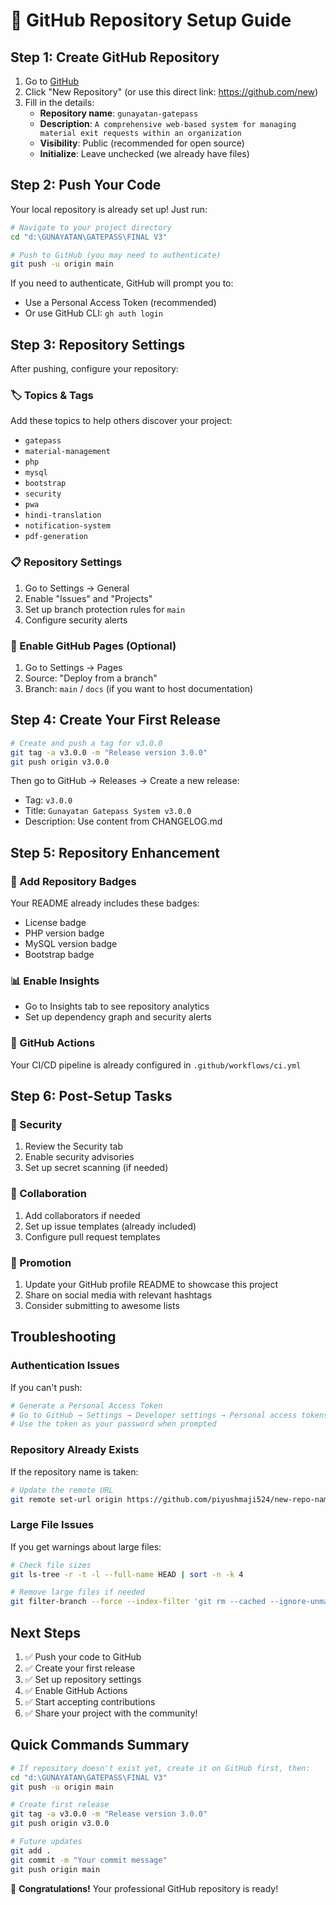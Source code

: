 # 🚀 GitHub Repository Setup Guide

## Step 1: Create GitHub Repository

1. Go to [GitHub](https://github.com/piyushmaji524)
2. Click "New Repository" (or use this direct link: https://github.com/new)
3. Fill in the details:
   - **Repository name**: `gunayatan-gatepass`
   - **Description**: `A comprehensive web-based system for managing material exit requests within an organization`
   - **Visibility**: Public (recommended for open source)
   - **Initialize**: Leave unchecked (we already have files)

## Step 2: Push Your Code

Your local repository is already set up! Just run:

```bash
# Navigate to your project directory
cd "d:\GUNAYATAN\GATEPASS\FINAL V3"

# Push to GitHub (you may need to authenticate)
git push -u origin main
```

If you need to authenticate, GitHub will prompt you to:
- Use a Personal Access Token (recommended)
- Or use GitHub CLI: `gh auth login`

## Step 3: Repository Settings

After pushing, configure your repository:

### 🏷️ Topics & Tags
Add these topics to help others discover your project:
- `gatepass`
- `material-management`
- `php`
- `mysql`
- `bootstrap`
- `security`
- `pwa`
- `hindi-translation`
- `notification-system`
- `pdf-generation`

### 📋 Repository Settings
1. Go to Settings → General
2. Enable "Issues" and "Projects"
3. Set up branch protection rules for `main`
4. Configure security alerts

### 🔄 Enable GitHub Pages (Optional)
1. Go to Settings → Pages
2. Source: "Deploy from a branch"
3. Branch: `main` / `docs` (if you want to host documentation)

## Step 4: Create Your First Release

```bash
# Create and push a tag for v3.0.0
git tag -a v3.0.0 -m "Release version 3.0.0"
git push origin v3.0.0
```

Then go to GitHub → Releases → Create a new release:
- Tag: `v3.0.0`
- Title: `Gunayatan Gatepass System v3.0.0`
- Description: Use content from CHANGELOG.md

## Step 5: Repository Enhancement

### 🌟 Add Repository Badges
Your README already includes these badges:
- License badge
- PHP version badge
- MySQL version badge
- Bootstrap badge

### 📊 Enable Insights
- Go to Insights tab to see repository analytics
- Set up dependency graph and security alerts

### 🤖 GitHub Actions
Your CI/CD pipeline is already configured in `.github/workflows/ci.yml`

## Step 6: Post-Setup Tasks

### 🔐 Security
1. Review the Security tab
2. Enable security advisories
3. Set up secret scanning (if needed)

### 👥 Collaboration
1. Add collaborators if needed
2. Set up issue templates (already included)
3. Configure pull request templates

### 📢 Promotion
1. Update your GitHub profile README to showcase this project
2. Share on social media with relevant hashtags
3. Consider submitting to awesome lists

## Troubleshooting

### Authentication Issues
If you can't push:
```bash
# Generate a Personal Access Token
# Go to GitHub → Settings → Developer settings → Personal access tokens
# Use the token as your password when prompted
```

### Repository Already Exists
If the repository name is taken:
```bash
# Update the remote URL
git remote set-url origin https://github.com/piyushmaji524/new-repo-name.git
```

### Large File Issues
If you get warnings about large files:
```bash
# Check file sizes
git ls-tree -r -t -l --full-name HEAD | sort -n -k 4

# Remove large files if needed
git filter-branch --force --index-filter 'git rm --cached --ignore-unmatch path/to/large/file' --prune-empty --tag-name-filter cat -- --all
```

## Next Steps

1. ✅ Push your code to GitHub
2. ✅ Create your first release
3. ✅ Set up repository settings
4. ✅ Enable GitHub Actions
5. ✅ Start accepting contributions
6. ✅ Share your project with the community!

## Quick Commands Summary

```bash
# If repository doesn't exist yet, create it on GitHub first, then:
cd "d:\GUNAYATAN\GATEPASS\FINAL V3"
git push -u origin main

# Create first release
git tag -a v3.0.0 -m "Release version 3.0.0"
git push origin v3.0.0

# Future updates
git add .
git commit -m "Your commit message"
git push origin main
```

🎉 **Congratulations!** Your professional GitHub repository is ready!
